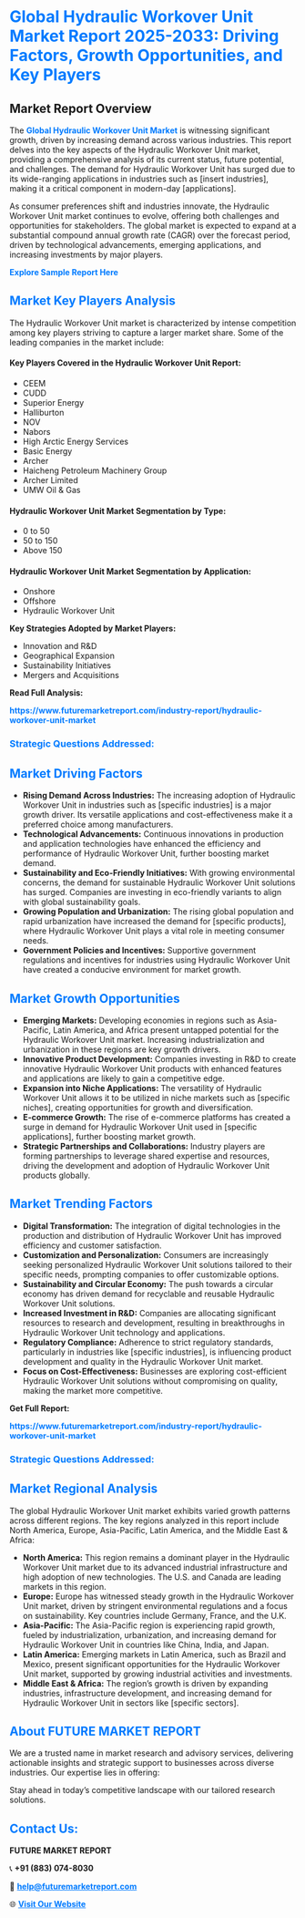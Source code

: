 <h1 style="color: #007BFF;">Global Hydraulic Workover Unit Market Report 2025-2033: Driving Factors, Growth Opportunities, and Key Players</h1>

<section id="overview">
<h2>Market Report Overview</h2>
<p>The <a href="https://www.futuremarketreport.com/industry-report/hydraulic-workover-unit-market" style="color: #007BFF; text-decoration: none;"><strong>Global Hydraulic Workover Unit Market</strong></a> is witnessing significant growth, driven by increasing demand across various industries. This report delves into the key aspects of the Hydraulic Workover Unit market, providing a comprehensive analysis of its current status, future potential, and challenges. The demand for Hydraulic Workover Unit has surged due to its wide-ranging applications in industries such as [insert industries], making it a critical component in modern-day [applications].</p>
<p>As consumer preferences shift and industries innovate, the Hydraulic Workover Unit market continues to evolve, offering both challenges and opportunities for stakeholders. The global market is expected to expand at a substantial compound annual growth rate (CAGR) over the forecast period, driven by technological advancements, emerging applications, and increasing investments by major players.</p>
</section>

<section id="overview">
<p><a href="https://www.futuremarketreport.com/request-sample/reportId=110865" style="color: #007BFF; text-decoration: none;"><strong>Explore Sample Report Here</strong></a></p>
</section>

<section id="key-players">
<h2 style="color: #007BFF;">Market Key Players Analysis</h2>
<p>The Hydraulic Workover Unit market is characterized by intense competition among key players striving to capture a larger market share. Some of the leading companies in the market include:</p>
<h4>Key Players Covered in the Hydraulic Workover Unit Report:</h4>
<ul><li>CEEM</li><li>CUDD</li><li>Superior Energy</li><li>Halliburton</li><li>NOV</li><li>Nabors</li><li>High Arctic Energy Services</li><li>Basic Energy</li><li>Archer</li><li>Haicheng Petroleum Machinery Group</li><li>Archer Limited</li><li>UMW Oil &amp; Gas</li></ul>
<h4>Hydraulic Workover Unit Market Segmentation by Type:</h4>
<ul><li>0 to 50</li><li>50 to 150</li><li>Above 150</li></ul>

<h4>Hydraulic Workover Unit Market Segmentation by Application:</h4>
<ul><li>Onshore</li><li>Offshore</li><li>Hydraulic Workover Unit</li></ul>
<p><strong>Key Strategies Adopted by Market Players:</strong></p>
<ul>
<li>Innovation and R&D</li>
<li>Geographical Expansion</li>
<li>Sustainability Initiatives</li>
<li>Mergers and Acquisitions</li>
</ul>
</section>

<section>
<p><strong>Read Full Analysis: </strong></p><a href="https://www.futuremarketreport.com/industry-report/hydraulic-workover-unit-market" style="color: #007BFF; text-decoration: none;"><strong>https://www.futuremarketreport.com/industry-report/hydraulic-workover-unit-market</strong></a>
<h3 style="color: #007BFF;">Strategic Questions Addressed:</h3>
</section>

<section id="driving-factors">
<h2 style="color: #007BFF;">Market Driving Factors</h2>
<ul>
<li><strong>Rising Demand Across Industries:</strong> The increasing adoption of Hydraulic Workover Unit in industries such as [specific industries] is a major growth driver. Its versatile applications and cost-effectiveness make it a preferred choice among manufacturers.</li>
<li><strong>Technological Advancements:</strong> Continuous innovations in production and application technologies have enhanced the efficiency and performance of Hydraulic Workover Unit, further boosting market demand.</li>
<li><strong>Sustainability and Eco-Friendly Initiatives:</strong> With growing environmental concerns, the demand for sustainable Hydraulic Workover Unit solutions has surged. Companies are investing in eco-friendly variants to align with global sustainability goals.</li>
<li><strong>Growing Population and Urbanization:</strong> The rising global population and rapid urbanization have increased the demand for [specific products], where Hydraulic Workover Unit plays a vital role in meeting consumer needs.</li>
<li><strong>Government Policies and Incentives:</strong> Supportive government regulations and incentives for industries using Hydraulic Workover Unit have created a conducive environment for market growth.</li>
</ul>
</section>

<section id="growth-opportunities">
<h2 style="color: #007BFF;">Market Growth Opportunities</h2>
<ul>
<li><strong>Emerging Markets:</strong> Developing economies in regions such as Asia-Pacific, Latin America, and Africa present untapped potential for the Hydraulic Workover Unit market. Increasing industrialization and urbanization in these regions are key growth drivers.</li>
<li><strong>Innovative Product Development:</strong> Companies investing in R&D to create innovative Hydraulic Workover Unit products with enhanced features and applications are likely to gain a competitive edge.</li>
<li><strong>Expansion into Niche Applications:</strong> The versatility of Hydraulic Workover Unit allows it to be utilized in niche markets such as [specific niches], creating opportunities for growth and diversification.</li>
<li><strong>E-commerce Growth:</strong> The rise of e-commerce platforms has created a surge in demand for Hydraulic Workover Unit used in [specific applications], further boosting market growth.</li>
<li><strong>Strategic Partnerships and Collaborations:</strong> Industry players are forming partnerships to leverage shared expertise and resources, driving the development and adoption of Hydraulic Workover Unit products globally.</li>
</ul>
</section>

<section id="trending-factors">
<h2 style="color: #007BFF;">Market Trending Factors</h2>
<ul>
<li><strong>Digital Transformation:</strong> The integration of digital technologies in the production and distribution of Hydraulic Workover Unit has improved efficiency and customer satisfaction.</li>
<li><strong>Customization and Personalization:</strong> Consumers are increasingly seeking personalized Hydraulic Workover Unit solutions tailored to their specific needs, prompting companies to offer customizable options.</li>
<li><strong>Sustainability and Circular Economy:</strong> The push towards a circular economy has driven demand for recyclable and reusable Hydraulic Workover Unit solutions.</li>
<li><strong>Increased Investment in R&D:</strong> Companies are allocating significant resources to research and development, resulting in breakthroughs in Hydraulic Workover Unit technology and applications.</li>
<li><strong>Regulatory Compliance:</strong> Adherence to strict regulatory standards, particularly in industries like [specific industries], is influencing product development and quality in the Hydraulic Workover Unit market.</li>
<li><strong>Focus on Cost-Effectiveness:</strong> Businesses are exploring cost-efficient Hydraulic Workover Unit solutions without compromising on quality, making the market more competitive.</li>
</ul>
</section>

<section>
<p><strong>Get Full Report: </strong></p><a href="https://www.futuremarketreport.com/industry-report/hydraulic-workover-unit-market" style="color: #007BFF; text-decoration: none;"><strong>https://www.futuremarketreport.com/industry-report/hydraulic-workover-unit-market</strong></a>
<h3 style="color: #007BFF;">Strategic Questions Addressed:</h3>
</section>


<section id="regional-analysis">
<h2 style="color: #007BFF;">Market Regional Analysis</h2>
<p>The global Hydraulic Workover Unit market exhibits varied growth patterns across different regions. The key regions analyzed in this report include North America, Europe, Asia-Pacific, Latin America, and the Middle East & Africa:</p>
<ul>
<li><strong>North America:</strong> This region remains a dominant player in the Hydraulic Workover Unit market due to its advanced industrial infrastructure and high adoption of new technologies. The U.S. and Canada are leading markets in this region.</li>
<li><strong>Europe:</strong> Europe has witnessed steady growth in the Hydraulic Workover Unit market, driven by stringent environmental regulations and a focus on sustainability. Key countries include Germany, France, and the U.K.</li>
<li><strong>Asia-Pacific:</strong> The Asia-Pacific region is experiencing rapid growth, fueled by industrialization, urbanization, and increasing demand for Hydraulic Workover Unit in countries like China, India, and Japan.</li>
<li><strong>Latin America:</strong> Emerging markets in Latin America, such as Brazil and Mexico, present significant opportunities for the Hydraulic Workover Unit market, supported by growing industrial activities and investments.</li>
<li><strong>Middle East & Africa:</strong> The region’s growth is driven by expanding industries, infrastructure development, and increasing demand for Hydraulic Workover Unit in sectors like [specific sectors].</li>
</ul>
</section>

<footer>
<h2 style="color: #007BFF;">About FUTURE MARKET REPORT</h2>
<p>We are a trusted name in market research and advisory services, delivering actionable insights and strategic support to businesses across diverse industries. Our expertise lies in offering:</p>

<p>Stay ahead in today’s competitive landscape with our tailored research solutions.</p>

<h2 style="color: #007BFF;">Contact Us:</h2>
<p><strong>FUTURE MARKET REPORT</strong></p>
<p>📞 <strong>+91 (883) 074-8030</strong></p>
<p>📧 <strong><a href="mailto:help@futuremarketreport.com" style="color: #007BFF;">help@futuremarketreport.com</a></strong></p>
<p>🌐 <strong><a href="https://www.futuremarketreport.com/" style="color: #007BFF;">Visit Our Website</a></strong></p>
</footer>